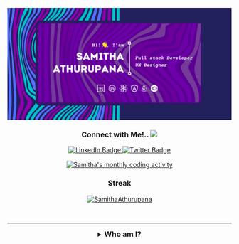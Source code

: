 <p align="center"><img align="center" src="https://github.com/SamithaAthurupana/SamithaAthurupana/blob/master/Navy%20And%20Turquoise%20Modern%20Fashion%20Medium%20Banner%20Landscape%20(4).png?raw=true" alt="Krish" /></p>

<h3 align="center">
  Connect with Me!..
  <img src="https://media.giphy.com/media/hvRJCLFzcasrR4ia7z/giphy.gif" width="28">
</h3>

<div align="center" id="badges">
  <a href="https://www.linkedin.com/in/samithaath/">
    <img src="https://img.shields.io/badge/LinkedIn-blue?style=for-the-badge&logo=linkedin&logoColor=white" alt="LinkedIn Badge"/>
  </a>
  <a href="https://twitter.com/samithaathurup2">
    <img src="https://img.shields.io/badge/Twitter-blue?style=for-the-badge&logo=twitter&logoColor=white" alt="Twitter Badge"/>
  </a>
</div>
	
<!-- Activity graph -->
<p align="center">
<a href="#go-nowhere">
<img align="center" src="https://activity-graph.herokuapp.com/graph?username=SamithaAthurupana&theme=github&bg_color=ffffff00&color=2800f0&point=a35eff&line=15f4ee&custom_title=Last%20month%20GitHub%20activity&hide_border=true&area=true" alt="Samitha's monthly coding activity" />
</a>
</p>
</div>
<div align="center" id="status">
<!-- Streak -->
<h3 align="center">Streak</h3>
<p align="center">
<a href="#go-nowhere">
<img align="center" src="https://github-readme-streak-stats.herokuapp.com/?user=SamithaAthurupana&theme=ayu-light&date_format=j%20M%5B%20Y%5D" alt="SamithaAthurupana" />
</a>
</p>	
  <br/>
</div>
<hr />
<details align="center">
  <summary align="center"><h3 style="display: inline;">Who am I? <h3></summary>
	<p align="center">
		Hello, my name is Samitha Athurupana, and I was born and raised in Sri Lanka. I'm a final-year Information Technology student at Rathmalana's General Sir John Kotelawala Defence University. I'm a Full-stack developer and designer with a lot of experience. I enjoy designing and coding. I focus on writing code that is clear, intelligible, and tested. I enjoy working in and with groups. <br />
	    
🔭 I’m currently working on **["Cloud Based MERN Stack E-commerce Web Store for UI UX Products Resell"]**

🌱 I’m currently learning **MERN Stack Development**

👯 I’m looking to collaborate on **OpenSource Projects**

👨‍💻 All of my projects are available at **[My Portfolio](#)**

📫 How to reach me **samithaathurupana1998@gmail.com**

⚡ Fun fact **[research about new technologies]**
    
📫 find me on 
  [Researchgate](https://www.researchgate.net/profile/Samitha-Athurupana)**    
<hr />    
<details>
	<summary><h3 style="display: inline;">What do I know?</h3></summary>
	<h4 align="center">Languages and Libraries</h4>
	<p align="center">
	<table align="center">
		<tr align="center">
			<td align="center" width="96">
				<img align="center" alt="HTML5" width="30px" src="./icons/languages/html.svg" />
				<br />HTML
			</td>
			<td align="center" width="96">
				<img align="center" alt="CSS3" width="30px" src="./icons/languages/css.svg" />
				<br />CSS
			</td>
			<td align="center" width="96">
				<img align="center" alt="JS" width="30px" src="./icons/languages/javascript-rounded.svg" />
				<br />JS
			</td>
			<td align="center" width="96">
				<img align="center" alt="TS" width="30px" src="./icons/languages/typescript.svg" />
				<br />TS
			</td>
			<td align="center" width="96">
				<img align="center" alt="Sass" width="30px" src="./icons/libraries/sass.svg" />
				<br />Sass
			</td>
			<td align="center" width="96">
				<img align="center" alt="Styled components" width="30px" src="./icons/libraries/styled-components.svg" />
				<br />Styled
			</td>
			<td align="center" width="96">
				<img align="center" alt="Java" width="30px" src="./icons/languages/java.svg" />
				<br />Java
			</td>
			<td align="center" width="96">
				<img align="center" alt="Python" width="30px" src="./icons/languages/python.svg" />
				<br />Python
			</td>
			<td align="center" width="96">
				<img align="center" alt="NodeJS" width="30px" src="./icons/libraries/nodejs.svg" />
				<br />NodeJS
			</td>
			<td align="center" width="96">
				<img align="center" alt="NestJS" width="30px" src="./icons/libraries/nestjs.svg" />
				<br />NestJS
			</td>
			<td align="center" width="96">
				<img align="center" alt="React" width="30px" src="./icons/libraries/react.svg" />
				<br />React
			</td>
			<td align="center" width="96">
				<img align="center" alt="NextJS" width="30px" src="./icons/libraries/next-js.svg" />
				<br />NextJS
			</td>
			<td align="center" width="96">
				<img align="center" alt="Jest" width="30px" src="./icons/libraries/jest.svg" />
				<br />Jest
			</td>
		</tr>
	</table>
	</p>
	<h4 align="center">Tools and other stuff</h4>
	<p align="center">
	<table>
		<tr>
			<td align="center" width="96">
				<img align="center" alt="mongodb" width="30px" src="./icons/tools/mongodb.svg" />
				<br />MongoDB
			</td>
			<td align="center" width="96">
				<img align="center" alt="sequelize orm" width="30px" src="./icons/tools/sequelize.svg" />
				<br />Sequelize
			</td>
			<td align="center" width="96">
				<img align="center" alt="auth0" width="30px" src="./icons/tools/auth0.svg" />
				<br />Auth0
			</td>
			<td align="center" width="96">
				<img align="center" alt="figma" width="30px" src="./icons/tools/figma.svg" />
				<br />Figma
			</td>
			<td align="center" width="96">
				<img align="center" alt="heroku" width="30px" src="./icons/tools/heroku.svg" />
				<br />Heroku
			</td>
			<td align="center" width="96">
				<img align="center" alt="netlify" width="30px" src="./icons/tools/netlify.svg" />
				<br />Netlify
			</td>
			<td align="center" width="96">
				<img align="center" alt="vercel" width="30px" src="./icons/tools/vercel.svg" />
				<br />Vercel
			</td>
			<td align="center" width="96">
				<img align="center" alt="prettier" width="30px" src="./icons/tools/prettier.svg" />
				<br />Prettier
			</td>
			<td align="center" width="96">
				<img align="center" alt="eslint" width="30px" src="./icons/tools/eslint.svg" />
				<br />ESlint
			</td>
		</tr>
	</table>
	</p>
	<hr />

<details align="center">
  <summary align="center"><h3 style="display: inline;">What do I do?<h3></summary>
<div align="center" id="status">
<a href="https://github.com/SamithaAthurupana/github-readme-stats"><img alt="SamithaAthurupana's Github Stats" src="https://github-readme-stats.vercel.app/api?username=SamithaAthurupana&show_icons=true&count_private=true&bg_color=fbfbfa" /></a> <br/>

  <a href="https://github.com/SamithaAthurupana/github-readme-stats"><img alt="SamithaAthurupana's Top Languages" src="https://github-readme-stats.vercel.app/api/top-langs/?username=SamithaAthurupana&langs_count=8&count_private=true&layout=compact&bg_color=fbfbfa"/></a>
  <br/>
</div>
</details>
</details>
</details>
